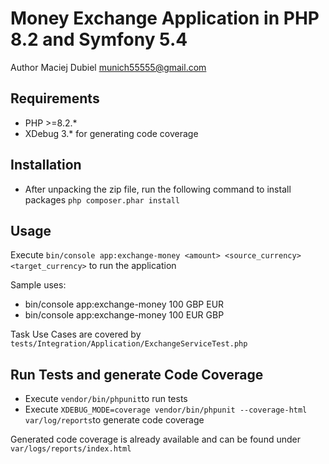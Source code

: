 # Money Exchange Application in PHP 8.2 and Symfony 5.4 #

Author Maciej Dubiel <munich55555@gmail.com>

## Requirements

* PHP >=8.2.*
* XDebug 3.* for generating code coverage

## Installation

* After unpacking the zip file, run the following command to install packages `php composer.phar install`


## Usage

Execute `bin/console app:exchange-money <amount> <source_currency> <target_currency>` to run the application

Sample uses:
* bin/console app:exchange-money 100 GBP EUR
* bin/console app:exchange-money 100 EUR GBP

Task Use Cases are covered by `tests/Integration/Application/ExchangeServiceTest.php`

 ## Run Tests and generate Code Coverage
 
 * Execute `vendor/bin/phpunit`to run tests
 * Execute `XDEBUG_MODE=coverage vendor/bin/phpunit --coverage-html var/log/reports`to generate code coverage
 
Generated code coverage is already available and can be found under `var/logs/reports/index.html`